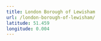 ```yaml
---
title: London Borough of Lewisham
url: /london-borough-of-lewisham/
latitude: 51.459
longitude: 0.004
---
```

